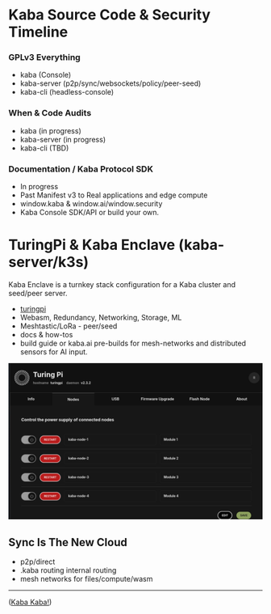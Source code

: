 # Kaba Source Code & Security Timeline

### GPLv3 Everything

- kaba (Console)
- kaba-server (p2p/sync/websockets/policy/peer-seed)
- kaba-cli (headless-console)

### When & Code Audits

- kaba (in progress)
- kaba-server (in progress)
- kaba-cli (TBD)

### Documentation / Kaba Protocol SDK

- In progress
- Past Manifest v3 to Real applications and edge compute
- window.kaba & window.ai/window.security
- Kaba Console SDK/API or build your own.

# TuringPi & Kaba Enclave (kaba-server/k3s)

Kaba Enclave is a turnkey stack configuration for a Kaba cluster and seed/peer server.

- [turingpi](https://turingpi.com/)
- Webasm, Redundancy, Networking, Storage, ML
- Meshtastic/LoRa - peer/seed
- docs & how-tos
- build guide or kaba.ai pre-builds for mesh-networks and distributed sensors for AI input.

![kaba-server-turing-pi](https://github.com/kaba-labs/.github/blob/main/profile/images/kaba-server-turing-pi.png?raw=true)

## Sync Is The New Cloud

- p2p/direct
- .kaba routing internal routing
- mesh networks for files/compute/wasm

---

([Kaba Kaba!](https://kaba.ai))
